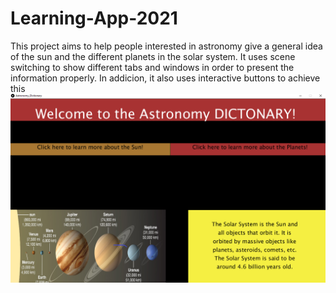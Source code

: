 # Learning-App-2021
This project aims to help people interested in astronomy give a general idea of the sun and the different planets in the solar system. It uses scene switching to show different tabs and windows in order to present the information properly. In addicion, it also uses interactive buttons to achieve this
<img src= "./Mainmenu.PNG">
